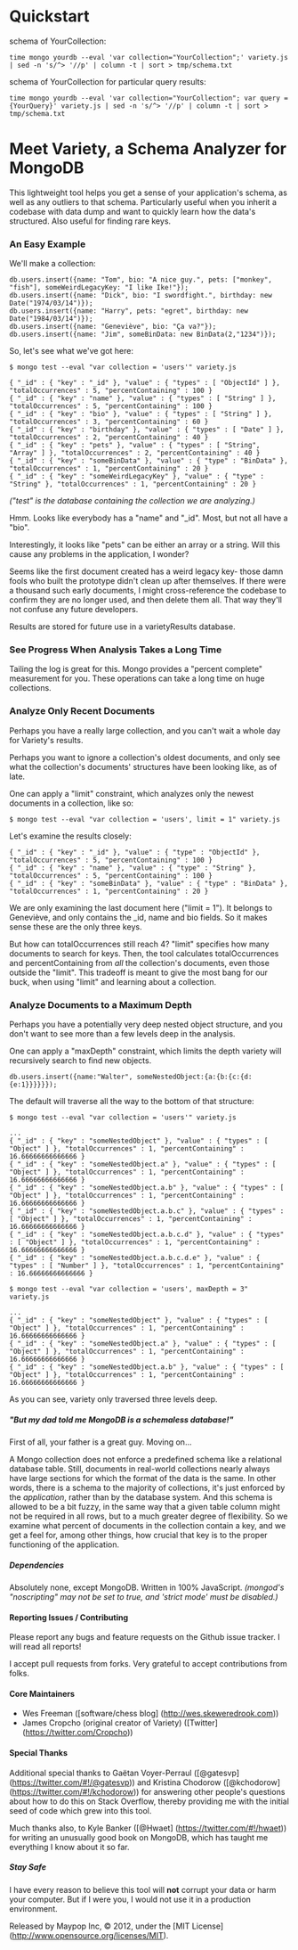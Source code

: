 # Quickstart 

schema of YourCollection:

    time mongo yourdb --eval 'var collection="YourCollection";' variety.js | sed -n 's/^> '//p' | column -t | sort > tmp/schema.txt

schema of YourCollection for particular query results:

    time mongo yourdb --eval 'var collection="YourCollection"; var query = {YourQuery}' variety.js | sed -n 's/^> '//p' | column -t | sort > tmp/schema.txt


# Meet Variety, a Schema Analyzer for MongoDB ###
This lightweight tool helps you get a sense of your application's schema, as well as any outliers to that schema. Particularly useful when you inherit a codebase with data dump and want to quickly learn how the data's structured. Also useful for finding rare keys.

### An Easy Example ###

We'll make a collection:

    db.users.insert({name: "Tom", bio: "A nice guy.", pets: ["monkey", "fish"], someWeirdLegacyKey: "I like Ike!"});
    db.users.insert({name: "Dick", bio: "I swordfight.", birthday: new Date("1974/03/14")});
    db.users.insert({name: "Harry", pets: "egret", birthday: new Date("1984/03/14")});
    db.users.insert({name: "Geneviève", bio: "Ça va?"});
    db.users.insert({name: "Jim", someBinData: new BinData(2,"1234")});

So, let's see what we've got here:

    $ mongo test --eval "var collection = 'users'" variety.js
	
    { "_id" : { "key" : "_id" }, "value" : { "types" : [ "ObjectId" ] }, "totalOccurrences" : 5, "percentContaining" : 100 }
    { "_id" : { "key" : "name" }, "value" : { "types" : [ "String" ] }, "totalOccurrences" : 5, "percentContaining" : 100 }
    { "_id" : { "key" : "bio" }, "value" : { "types" : [ "String" ] }, "totalOccurrences" : 3, "percentContaining" : 60 }
    { "_id" : { "key" : "birthday" }, "value" : { "types" : [ "Date" ] }, "totalOccurrences" : 2, "percentContaining" : 40 }
    { "_id" : { "key" : "pets" }, "value" : { "types" : [ "String", "Array" ] }, "totalOccurrences" : 2, "percentContaining" : 40 }
    { "_id" : { "key" : "someBinData" }, "value" : { "type" : "BinData" }, "totalOccurrences" : 1, "percentContaining" : 20 }
    { "_id" : { "key" : "someWeirdLegacyKey" }, "value" : { "type" : "String" }, "totalOccurrences" : 1, "percentContaining" : 20 }

_("test" is the database containing the collection we are analyzing.)_

Hmm. Looks like everybody has a "name" and "_id". Most, but not all have a "bio".

Interestingly, it looks like "pets" can be either an array or a string. Will this cause any problems in the application, I wonder?

Seems like the first document created has a weird legacy key- those damn fools who built the prototype didn't clean up after themselves. If there were a thousand such early documents, I might cross-reference the codebase to confirm they are no longer used, and then delete them all. That way they'll not confuse any future developers.

Results are stored for future use in a varietyResults database.

### See Progress When Analysis Takes a Long Time ###

Tailing the log is great for this. Mongo provides a "percent complete" measurement for you. These operations can take a long time on huge collections.

### Analyze Only Recent Documents ###

Perhaps you have a really large collection, and you can't wait a whole day for Variety's results.

Perhaps you want to ignore a collection's oldest documents, and only see what the collection's documents' structures have been looking like, as of late.

One can apply a "limit" constraint, which analyzes only the newest documents in a collection, like so:

	$ mongo test --eval "var collection = 'users', limit = 1" variety.js
	
Let's examine the results closely:

    { "_id" : { "key" : "_id" }, "value" : { "type" : "ObjectId" }, "totalOccurrences" : 5, "percentContaining" : 100 }
    { "_id" : { "key" : "name" }, "value" : { "type" : "String" }, "totalOccurrences" : 5, "percentContaining" : 100 }
    { "_id" : { "key" : "someBinData" }, "value" : { "type" : "BinData" }, "totalOccurrences" : 1, "percentContaining" : 20 }

We are only examining the last document here ("limit = 1"). It belongs to Geneviève, and only contains the _id, name and bio fields. So it makes sense these are the only three keys.

But how can totalOccurrences still reach 4? "limit" specifies how many documents to search for keys. Then, the tool calculates totalOccurrences and percentContaining from _all_ the collection's documents, even those outside the "limit". This tradeoff is meant to give the most bang for our buck, when using "limit" and learning about a collection.

### Analyze Documents to a Maximum Depth

Perhaps you have a potentially very deep nested object structure, and you don't want to see more than a few levels deep in the analysis.

One can apply a "maxDepth" constraint, which limits the depth variety will recursively search to find new objects.

    db.users.insert({name:"Walter", someNestedObject:{a:{b:{c:{d:{e:1}}}}}});

The default will traverse all the way to the bottom of that structure:

    $ mongo test --eval "var collection = 'users'" variety.js
  
    ...
    { "_id" : { "key" : "someNestedObject" }, "value" : { "types" : [ "Object" ] }, "totalOccurrences" : 1, "percentContaining" : 16.66666666666666 }
    { "_id" : { "key" : "someNestedObject.a" }, "value" : { "types" : [ "Object" ] }, "totalOccurrences" : 1, "percentContaining" : 16.66666666666666 }
    { "_id" : { "key" : "someNestedObject.a.b" }, "value" : { "types" : [ "Object" ] }, "totalOccurrences" : 1, "percentContaining" : 16.66666666666666 }
    { "_id" : { "key" : "someNestedObject.a.b.c" }, "value" : { "types" : [ "Object" ] }, "totalOccurrences" : 1, "percentContaining" : 16.66666666666666 }
    { "_id" : { "key" : "someNestedObject.a.b.c.d" }, "value" : { "types" : [ "Object" ] }, "totalOccurrences" : 1, "percentContaining" : 16.66666666666666 }
    { "_id" : { "key" : "someNestedObject.a.b.c.d.e" }, "value" : { "types" : [ "Number" ] }, "totalOccurrences" : 1, "percentContaining" : 16.66666666666666 }   
 
    $ mongo test --eval "var collection = 'users', maxDepth = 3" variety.js

    ...
    { "_id" : { "key" : "someNestedObject" }, "value" : { "types" : [ "Object" ] }, "totalOccurrences" : 1, "percentContaining" : 16.66666666666666 }
    { "_id" : { "key" : "someNestedObject.a" }, "value" : { "types" : [ "Object" ] }, "totalOccurrences" : 1, "percentContaining" : 16.66666666666666 }
    { "_id" : { "key" : "someNestedObject.a.b" }, "value" : { "types" : [ "Object" ] }, "totalOccurrences" : 1, "percentContaining" : 16.66666666666666 }

As you can see, variety only traversed three levels deep.

##### "But my dad told me MongoDB is a schemaless database!" #####

First of all, your father is a great guy. Moving on...

A Mongo collection does not enforce a predefined schema like a relational database table. Still, documents in real-world collections nearly always have large sections for which the format of the data is the same. In other words, there is a schema to the majority of collections, it's just enforced by the _application_, rather than by the database system. And this schema is allowed to be a bit fuzzy, in the same way that a given table column might not be required in all rows, but to a much greater degree of flexibility. So we examine what percent of documents in the collection contain a key, and we get a feel for, among other things, how crucial that key is to the proper functioning of the application.

##### Dependencies #####

Absolutely none, except MongoDB. Written in 100% JavaScript. _(mongod's "noscripting" may not be set to true, and 'strict mode' must be disabled.)_

#### Reporting Issues / Contributing ####

Please report any bugs and feature requests on the Github issue tracker. I will read all reports!

I accept pull requests from forks. Very grateful to accept contributions from folks.

#### Core Maintainers ####

* Wes Freeman ([software/chess blog] (http://wes.skeweredrook.com))
* James Cropcho (original creator of Variety) ([Twitter] (https://twitter.com/Cropcho))

#### Special Thanks ####

Additional special thanks to Gaëtan Voyer-Perraul ([@gatesvp] (https://twitter.com/#!/@gatesvp)) and Kristina Chodorow ([@kchodorow] (https://twitter.com/#!/kchodorow)) for answering other people's questions about how to do this on Stack Overflow, thereby providing me with the initial seed of code which grew into this tool.

Much thanks also, to Kyle Banker ([@Hwaet] (https://twitter.com/#!/hwaet)) for writing an unusually good book on MongoDB, which has taught me everything I know about it so far.

##### Stay Safe #####

I have every reason to believe this tool will **not** corrupt your data or harm your computer. But if I were you, I would not use it in a production environment.


Released by Maypop Inc, © 2012, under the [MIT License] (http://www.opensource.org/licenses/MIT).
